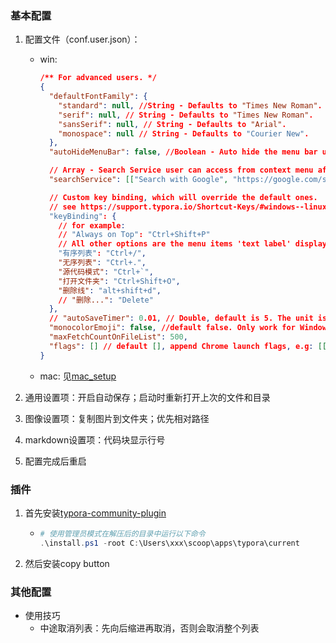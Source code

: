 ### 基本配置

1. 配置文件（conf.user.json）：

   - win: 

     ```json
     /** For advanced users. */
     {
       "defaultFontFamily": {
         "standard": null, //String - Defaults to "Times New Roman".
         "serif": null, // String - Defaults to "Times New Roman".
         "sansSerif": null, // String - Defaults to "Arial".
         "monospace": null // String - Defaults to "Courier New".
       },
       "autoHideMenuBar": false, //Boolean - Auto hide the menu bar unless the `Alt` key is pressed. Default is false.
     
       // Array - Search Service user can access from context menu after a range of text is selected. Each item is formatted as [caption, url]
       "searchService": [["Search with Google", "https://google.com/search?q=%s"]],
     
       // Custom key binding, which will override the default ones.
       // see https://support.typora.io/Shortcut-Keys/#windows--linux for detail
       "keyBinding": {
         // for example:
         // "Always on Top": "Ctrl+Shift+P"
         // All other options are the menu items 'text label' displayed from each typora menu
         "有序列表": "Ctrl+/",
         "无序列表": "Ctrl+.",
         "源代码模式": "Ctrl+`",
         "打开文件夹": "Ctrl+Shift+O",
         "删除线": "alt+shift+d",
         // "删除...": "Delete"
       },
       // "autoSaveTimer": 0.01, // Double, default is 5. The unit is "minute"
       "monocolorEmoji": false, //default false. Only work for Windows
       "maxFetchCountOnFileList": 500,
       "flags": [] // default [], append Chrome launch flags, e.g: [["disable-gpu"], ["host-rules", "MAP * 127.0.0.1"]]
     }
     ```
   
   - mac: 见[mac_setup](../mac/setup.md)


2. 通用设置项：开启自动保存；启动时重新打开上次的文件和目录
3. 图像设置项：复制图片到文件夹；优先相对路径
4. markdown设置项：代码块显示行号

5. 配置完成后重启

### 插件

1. 首先安装[typora-community-plugin](https://github.com/typora-community-plugin/typora-community-plugin)

   - ```powershell
     # 使用管理员模式在解压后的目录中运行以下命令
     .\install.ps1 -root C:\Users\xxx\scoop\apps\typora\current
     ```

2. 然后安装copy button

### 其他配置


- 使用技巧
   - 中途取消列表：先向后缩进再取消，否则会取消整个列表

